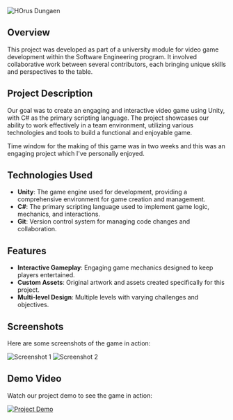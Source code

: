 ![HOrus Dungaen](path/to/banner-image.jpg)

## Overview

This project was developed as part of a university module for video game development within the Software Engineering program. 
It involved collaborative work between several contributors, each bringing unique skills and perspectives to the table.

## Project Description

Our goal was to create an engaging and interactive video game using Unity, with C# as the primary scripting language. 
The project showcases our ability to work effectively in a team environment, utilizing various technologies and tools to build a functional and enjoyable game.

Time window for the making of this game was in two weeks and this was an engaging project which I've personally enjoyed.

## Technologies Used

- **Unity**: The game engine used for development, providing a comprehensive environment for game creation and management.
- **C#**: The primary scripting language used to implement game logic, mechanics, and interactions.
- **Git**: Version control system for managing code changes and collaboration.

## Features

- **Interactive Gameplay**: Engaging game mechanics designed to keep players entertained.
- **Custom Assets**: Original artwork and assets created specifically for this project.
- **Multi-level Design**: Multiple levels with varying challenges and objectives.

## Screenshots

Here are some screenshots of the game in action:

![Screenshot 1](path/to/screenshot1.jpg)
![Screenshot 2](path/to/screenshot2.jpg)

## Demo Video

Watch our project demo to see the game in action:

[![Project Demo](path/to/demo-thumbnail.jpg)](link-to-demo-video.mp4)

